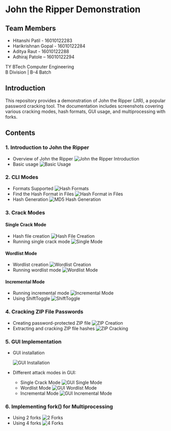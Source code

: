 # John the Ripper Demonstration

## Team Members
- Hitanshi Patil - 16010122283
- Harikrishnan Gopal - 16010122284
- Aditya Raut - 16010122288
- Adhiraj Patole – 16010122294

TY BTech Computer Engineering  
B Division | B-4 Batch

## Introduction
This repository provides a demonstration of John the Ripper (JtR), a popular password cracking tool. The documentation includes screenshots covering various cracking modes, hash formats, GUI usage, and multiprocessing with forks.

## Contents

### 1. Introduction to John the Ripper
- Overview of John the Ripper
  ![John the Ripper Introduction](_ScreenShots_IS_IA-1_TY-Comps_B_283_284_288_294/Images/1.johnTheRipper_introduction.png)
- Basic usage
  ![Basic Usage](_ScreenShots_IS_IA-1_TY-Comps_B_283_284_288_294/Images/2.basic_usage%20of%20_JtR.png)

### 2. CLI Modes
- Formats Supported
  ![Hash Formats](_ScreenShots_IS_IA-1_TY-Comps_B_283_284_288_294/Images/3.Hashformat_supported_by_JtR.png)
- Find the Hash Format in Files
  ![Hash Format in Files](_ScreenShots_IS_IA-1_TY-Comps_B_283_284_288_294/Images/4.Find%20the%20Hash%20Format%20in%20files.png)
- Hash Generation
  ![MD5 Hash Generation](_ScreenShots_IS_IA-1_TY-Comps_B_283_284_288_294/Images/5.md5_hash_generation_website.png)

### 3. Crack Modes
#### Single Crack Mode
- Hash file creation
  ![Hash File Creation](_ScreenShots_IS_IA-1_TY-Comps_B_283_284_288_294/Images/single_mode/Hash%20file%20creation.png)
- Running single crack mode
  ![Single Mode](_ScreenShots_IS_IA-1_TY-Comps_B_283_284_288_294/Images/single_mode/single_mode.png)

#### Wordlist Mode
- Wordlist creation
  ![Wordlist Creation](_ScreenShots_IS_IA-1_TY-Comps_B_283_284_288_294/Images/wordlist/Wordlist%20Creation.png)
- Running wordlist mode
  ![Wordlist Mode](_ScreenShots_IS_IA-1_TY-Comps_B_283_284_288_294/Images/wordlist/wordlist_mode.png)

#### Incremental Mode
- Running incremental mode
  ![Incremental Mode](_ScreenShots_IS_IA-1_TY-Comps_B_283_284_288_294/Images/incremental/incremental_mode.png)
- Using ShiftToggle
  ![ShiftToggle](_ScreenShots_IS_IA-1_TY-Comps_B_283_284_288_294/Images/incremental/ShiftToggle.png)

### 4. Cracking ZIP File Passwords
- Creating password-protected ZIP file
  ![ZIP Creation](_ScreenShots_IS_IA-1_TY-Comps_B_283_284_288_294/Images/zip_file_password_cracking/Password%20protected%20ZIP%20file%20creation.png)
- Extracting and cracking ZIP file hashes
  ![ZIP Cracking](_ScreenShots_IS_IA-1_TY-Comps_B_283_284_288_294/Images/zip_file_password_cracking/Password%20cracking%20on%20zip%20files.png)

### 5. GUI Implementation
- GUI installation
  
  ![GUI Installation](_ScreenShots_IS_IA-1_TY-Comps_B_283_284_288_294/Images/GUI%20screenshots/installing_gui.png)
- Different attack modes in GUI:
  - Single Crack Mode
    ![GUI Single Mode](_ScreenShots_IS_IA-1_TY-Comps_B_283_284_288_294/Images/GUI%20screenshots/single_mode.png)
  - Wordlist Mode
    ![GUI Wordlist Mode](_ScreenShots_IS_IA-1_TY-Comps_B_283_284_288_294/Images/GUI%20screenshots/wordlist_mode.png)
  - Incremental Mode
    ![GUI Incremental Mode](_ScreenShots_IS_IA-1_TY-Comps_B_283_284_288_294/Images/GUI%20screenshots/incremental_mode.png)

### 6. Implementing fork() for Multiprocessing
- Using 2 forks
  ![2 Forks](_ScreenShots_IS_IA-1_TY-Comps_B_283_284_288_294/Images/FORK%20screenshots/2forks_view.png)
- Using 4 forks
  ![4 Forks](_ScreenShots_IS_IA-1_TY-Comps_B_283_284_288_294/Images/FORK%20screenshots/4forks_view.png)
